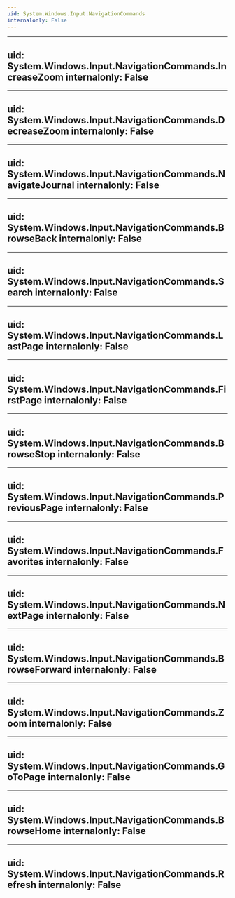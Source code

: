 ```yaml
---
uid: System.Windows.Input.NavigationCommands
internalonly: False
---
```


---
uid: System.Windows.Input.NavigationCommands.IncreaseZoom
internalonly: False
---

---
uid: System.Windows.Input.NavigationCommands.DecreaseZoom
internalonly: False
---

---
uid: System.Windows.Input.NavigationCommands.NavigateJournal
internalonly: False
---

---
uid: System.Windows.Input.NavigationCommands.BrowseBack
internalonly: False
---

---
uid: System.Windows.Input.NavigationCommands.Search
internalonly: False
---

---
uid: System.Windows.Input.NavigationCommands.LastPage
internalonly: False
---

---
uid: System.Windows.Input.NavigationCommands.FirstPage
internalonly: False
---

---
uid: System.Windows.Input.NavigationCommands.BrowseStop
internalonly: False
---

---
uid: System.Windows.Input.NavigationCommands.PreviousPage
internalonly: False
---

---
uid: System.Windows.Input.NavigationCommands.Favorites
internalonly: False
---

---
uid: System.Windows.Input.NavigationCommands.NextPage
internalonly: False
---

---
uid: System.Windows.Input.NavigationCommands.BrowseForward
internalonly: False
---

---
uid: System.Windows.Input.NavigationCommands.Zoom
internalonly: False
---

---
uid: System.Windows.Input.NavigationCommands.GoToPage
internalonly: False
---

---
uid: System.Windows.Input.NavigationCommands.BrowseHome
internalonly: False
---

---
uid: System.Windows.Input.NavigationCommands.Refresh
internalonly: False
---
